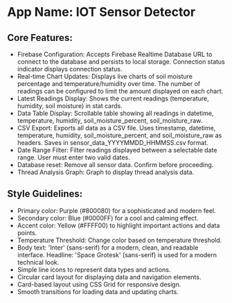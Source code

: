 # **App Name**: IOT Sensor Detector

## Core Features:

- Firebase Configuration: Accepts Firebase Realtime Database URL to connect to the database and persists to local storage. Connection status indicator displays connection status.
- Real-time Chart Updates: Displays live charts of soil moisture percentage and temperature/humidity over time. The number of readings can be configured to limit the amount displayed on each chart.
- Latest Readings Display: Shows the current readings (temperature, humidity, soil moisture) in stat cards.
- Data Table Display: Scrollable table showing all readings in datetime, temperature, humidity, soil_moisture_percent, soil_moisture_raw.
- CSV Export: Exports all data as a CSV file. Uses timestamp, datetime, temperature, humidity, soil_moisture_percent, and soil_moisture_raw as headers. Saves in sensor_data_YYYYMMDD_HHMMSS.csv format.
- Date Range Filter: Filter readings displayed between a selectable date range. User must enter two valid dates.
- Database reset: Remove all sensor data. Confirm before proceeding.
- Thread Analysis Graph: Graph to display thread analysis data.

## Style Guidelines:

- Primary color: Purple (#800080) for a sophisticated and modern feel.
- Secondary color: Blue (#0000FF) for a cool and calming effect.
- Accent color: Yellow (#FFFF00) to highlight important actions and data points.
- Temperature Threshold: Change color based on temperature threshold.
- Body text: 'Inter' (sans-serif) for a modern, clean, and readable interface. Headline: 'Space Grotesk' (sans-serif) is used for a modern technical look.
- Simple line icons to represent data types and actions.
- Circular card layout for displaying data and navigation elements.
- Card-based layout using CSS Grid for responsive design.
- Smooth transitions for loading data and updating charts.